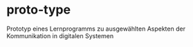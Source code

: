 # proto-type
Prototyp eines Lernprogramms zu ausgewählten Aspekten der Kommunikation in digitalen Systemen
